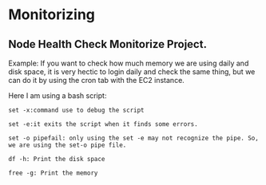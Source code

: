 # Monitorizing
## Node Health Check Monitorize Project.

Example: If you want to check how much memory we are using daily and disk space, it is very hectic to login daily and check the same thing, but we can do it by using the cron tab with the EC2 instance. 

Here I am using a bash script:
```
set -x:command use to debug the script
```
```
set -e:it exits the script when it finds some errors.
```
```
set -o pipefail: only using the set -e may not recognize the pipe. So, we are using the set-o pipe file.
```
```
df -h: Print the disk space
```
```
free -g: Print the memory
```
